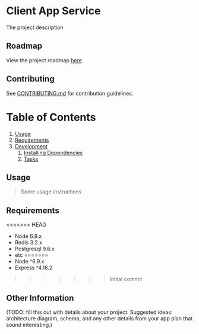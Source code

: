 # Client App Service

The project description

## Roadmap

View the project roadmap [here](LINK_TO_DOC)

## Contributing

See [CONTRIBUTING.md](CONTRIBUTING.md) for contribution guidelines.

# Table of Contents

1. [Usage](#Usage)
1. [Requirements](#requirements)
1. [Development](#development)
    1. [Installing Dependencies](#installing-dependencies)
    1. [Tasks](#tasks)

## Usage

> Some usage instructions

## Requirements

<<<<<<< HEAD
- Node 6.9.x
- Redis 3.2.x
- Postgresql 9.6.x
- etc
=======
- Node ^6.9.x
- Express ^4.16.2
>>>>>>> Initial commit

## Other Information

(TODO: fill this out with details about your project. Suggested ideas: architecture diagram, schema, and any other details from your app plan that sound interesting.)

